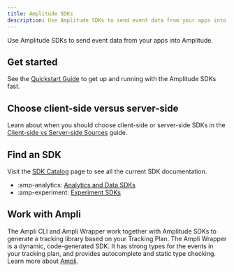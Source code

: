 ```yaml
---
title: Amplitude SDKs
description: Use Amplitude SDKs to send event data from your apps into Amplitude.
---
```


Use Amplitude SDKs to send event data from your apps into Amplitude.

## Get started 

See the [Quickstart Guide](../sdks/sdk-quickstart) to get up and running with the Amplitude SDKs fast. 

## Choose client-side versus server-side

Learn about when you should choose client-side or server-side SDKs in the [Client-side vs Server-side Sources](../sources/client-side-vs-server-side) guide.

## Find an SDK

Visit the [SDK Catalog](../sdks/sdk-overview) page to see all the current SDK documentation. 

<div class="grid cards" markdown>

- :amp-analytics: [Analytics and Data SDKs](/data/sdks/sdk-overview/#analytics-sdks)
- :amp-experiment: [Experiment SDKs](/data/sdks/sdk-overview/#experiment-sdks)

</div>

## Work with Ampli

The Ampli CLI and Ampli Wrapper work together with Amplitude SDKs to generate a tracking library based on your Tracking Plan. The Ampli Wrapper is a dynamic, code-generated SDK. It has strong types for the events in your tracking plan, and provides autocomplete and static type checking. Learn more about [Ampli](../ampli/).